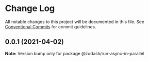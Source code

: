 # Change Log

All notable changes to this project will be documented in this file.
See [Conventional Commits](https://conventionalcommits.org) for commit guidelines.

## 0.0.1 (2021-04-02)

**Note:** Version bump only for package @zodash/run-async-in-parallel
